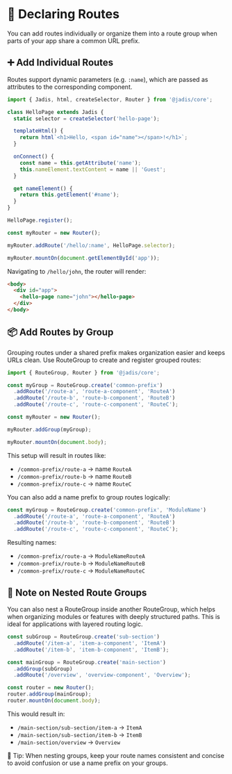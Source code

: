# 🧭 Declaring Routes

You can add routes individually or organize them into a route group when parts of your app share a common URL prefix.

## ➕ Add Individual Routes

Routes support dynamic parameters (e.g. `:name`), which are passed as attributes to the corresponding component.

```javascript
import { Jadis, html, createSelector, Router } from '@jadis/core';

class HelloPage extends Jadis {
  static selector = createSelector('hello-page');

  templateHtml() {
    return html`<h1>Hello, <span id="name"></span>!</h1>`;
  }

  onConnect() {
    const name = this.getAttribute('name');
    this.nameElement.textContent = name || 'Guest';
  }

  get nameElement() {
    return this.getElement('#name');
  }
}

HelloPage.register();

const myRouter = new Router();

myRouter.addRoute('/hello/:name', HelloPage.selector);

myRouter.mountOn(document.getElementById('app'));
```

Navigating to `/hello/john`, the router will render:

```html
<body>
  <div id="app">
    <hello-page name="john"></hello-page>
  </div>
</body>
```

## 📦 Add Routes by Group

Grouping routes under a shared prefix makes organization easier and keeps URLs clean. Use RouteGroup to create and register grouped routes:

```javascript
import { RouteGroup, Router } from '@jadis/core';

const myGroup = RouteGroup.create('common-prefix')
  .addRoute('/route-a', 'route-a-component', 'RouteA')
  .addRoute('/route-b', 'route-b-component', 'RouteB')
  .addRoute('/route-c', 'route-c-component', 'RouteC');

const myRouter = new Router();

myRouter.addGroup(myGroup);

myRouter.mountOn(document.body);
```

This setup will result in routes like:

- `/common-prefix/route-a` → name `RouteA`
- `/common-prefix/route-b` → name `RouteB`
- `/common-prefix/route-c` → name `RouteC`

You can also add a name prefix to group routes logically:

```javascript
const myGroup = RouteGroup.create('common-prefix', 'ModuleName')
  .addRoute('/route-a', 'route-a-component', 'RouteA')
  .addRoute('/route-b', 'route-b-component', 'RouteB')
  .addRoute('/route-c', 'route-c-component', 'RouteC');
```

Resulting names:

- `/common-prefix/route-a` → `ModuleNameRouteA`
- `/common-prefix/route-b` → `ModuleNameRouteB`
- `/common-prefix/route-c` → `ModuleNameRouteC`

## 📝 Note on Nested Route Groups

You can also nest a RouteGroup inside another RouteGroup, which helps when organizing modules or features with deeply structured paths. This is ideal for applications with layered routing logic.

```javascript
const subGroup = RouteGroup.create('sub-section')
  .addRoute('/item-a', 'item-a-component', 'ItemA')
  .addRoute('/item-b', 'item-b-component', 'ItemB');

const mainGroup = RouteGroup.create('main-section')
  .addGroup(subGroup)
  .addRoute('/overview', 'overview-component', 'Overview');

const router = new Router();
router.addGroup(mainGroup);
router.mountOn(document.body);
```

This would result in:

- `/main-section/sub-section/item-a` → `ItemA`
- `/main-section/sub-section/item-b` → `ItemB`
- `/main-section/overview` → `Overview`

📌 Tip: When nesting groups, keep your route names consistent and concise to avoid confusion or use a name prefix on your groups.
